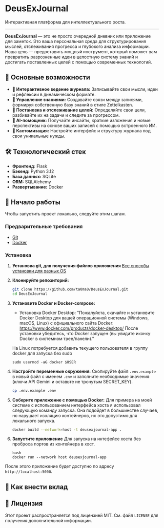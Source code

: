 # DeusExJournal

Интерактивная платформа для интеллектуального роста.


---

**DeusExJournal** — это не просто очередной дневник или приложение для заметок. Это ваша персональная среда для структурирования мыслей, отслеживания прогресса и глубокого анализа информации. Наша цель — предоставить мощный инструмент, который поможет вам превратить разрозненные идеи в целостную систему знаний и достигать поставленных целей с помощью современных технологий.

## 🚀 Основные возможности

*   **🧠 Интерактивное ведение журнала:** Записывайте свои мысли, идеи и рефлексии в динамическом формате.
*   **🔗 Управление знаниями:** Создавайте связи между записями, формируя собственную базу знаний в стиле Zettelkasten.
*   **🎯 Постановка и отслеживание целей:** Определяйте свои цели, разбивайте их на задачи и следите за прогрессом.
*   **🤖 AI-помощник:** Получайте инсайты, краткие изложения и новые перспективы на основе ваших записей с помощью встроенного ИИ.
*   **🎨 Кастомизация:** Настройте интерфейс и структуру журнала под свои уникальные нужды.

## 🛠️ Технологический стек

*   **Фронтенд:** Flask
*   **Бэкенд:** Python 3.12
*   **База данных:** SQLite
*   **ORM:** SQLAlchemy
*   **Развертывание:** Docker

## 🏁 Начало работы

Чтобы запустить проект локально, следуйте этим шагам.

### Предварительные требования

*   [Git](https://git-scm.com/book/ru/v2/%D0%92%D0%B2%D0%B5%D0%B4%D0%B5%D0%BD%D0%B8%D0%B5-%D0%A3%D1%81%D1%82%D0%B0%D0%BD%D0%BE%D0%B2%D0%BA%D0%B0-Git)
*   [Docker](https://www.docker.com/)

### Установка

1. **Установка git, для получения файлов приложения**
    [Все способы установки для разных OS](https://git-scm.com/book/ru/v2/%D0%92%D0%B2%D0%B5%D0%B4%D0%B5%D0%BD%D0%B8%D0%B5-%D0%A3%D1%81%D1%82%D0%B0%D0%BD%D0%BE%D0%B2%D0%BA%D0%B0-Git)

2.  **Клонируйте репозиторий:**
    ```bash
    git clone https://github.com/ta0ma0/DeusExJournal.git
    cd DeusExJournal
    ```

3.  **Установите Docker и Docker-compose:**
    - Установка Docker Desktop: 
    "Пожалуйста, скачайте и установите Docker Desktop для вашей операционной системы (Windows, macOS, Linux) с официального сайта Docker: https://www.docker.com/products/docker-desktop/
    После установки убедитесь, что Docker запущен (вы увидите иконку Docker в системном трее/панели)."

    На Linux потребуется добавить текущего пользователя в группу docker для запуска без sudo
    ```
    sudo usermod -aG docker $USER
    ```

4.  **Настройте переменные окружения:**
    Скопируйте файл `.env.example` в новый файл с именем `.env` и заполните необходимые значения (ключи API Gemini и оставьте не тронутым SECRET_KEY).
    ```bash
    cp .env.example .env
    ```

5.  **Соберите приложение с помощью Docker:**
    Для примера на моей системе с использованием интерфейса хоста я использовал следующую команду запуска. Она подойдет в большинстве случаев,
    но нарушает изоляцию контейнеров, но это допустимо для локального запуска.
    ```bash
    docker build --network=host -t deusexjournal-app .
    ```
6. **Запустите приложение**
    Для запуска на интефейсе хоста без проброса портов из контейнера в хост.
    ```
    bash
    docker run --network host deusexjournal-app
    ```

После этого приложение будет доступно по адресу `http://localhost:5000`.

## 🤝 Как внести вклад


## 📄 Лицензия

Этот проект распространяется под лицензией MIT. См. файл `LICENSE` для получения дополнительной информации.
